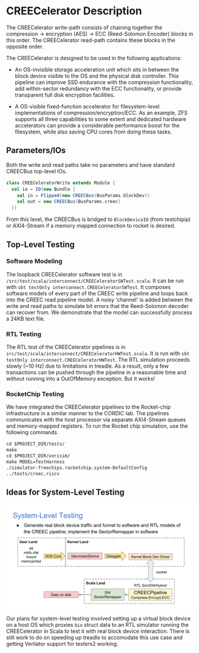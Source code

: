 # CREECelerator Description
The CREECelerator write-path consists of chaining together the compression -> encryption (AES) -> ECC (Reed-Solomon Encoder) blocks in this order. The CREECelerator read-path contains these blocks in the opposite order.

The CREECelerator is designed to be used in the following applications:

- An OS-invisible storage acceleration unit which sits in between the block device visible to the OS and the physical disk controller. This pipeline can improve SSD endurance with the compression functionality, add within-sector redundancy with the ECC functionality, or provide transparent full disk encryption facilities.

- A OS-visible fixed-function accelerator for filesystem-level implementations of compression/encryption/ECC. As an example, ZFS supports all three capabilities to some extent and dedicated hardware accelerators can provide a considerable performance boost for the filesystem, while also saving CPU cores from doing these tasks.

## Parameters/IOs
Both the write and read paths take no parameters and have standard CREECBus top-level IOs.

```scala
class CREECeleratorWrite extends Module {
  val io = IO(new Bundle {
    val in = Flipped(new CREECBus(BusParams.blockDev))
    val out = new CREECBus(BusParams.creec)
  })
```

From this level, the CREECBus is bridged to `BlockDeviceIO` (from testchipip) or AXI4-Stream if a memory mapped connection to rocket is desired.

## Top-Level Testing
### Software Modeling
The loopback CREECelerator software test is in `/src/test/scala/interconnect/CREECeleratorSWTest.scala`. It can be run with `sbt testOnly interconnect.CREECeleratorSWTest`. It composes software models of every part of the CREEC write pipeline and loops back into the CREEC read pipeline model. A noisy 'channel' is added between the write and read paths to simulate bit errors that the Reed-Solomon decoder can recover from. We demonstrate that the model can successfully process a 24KB text file.

### RTL Testing
The RTL test of the CREECelerator pipelines is in `src/test/scala/interconnect/CREECeleratorHWTest.scala`. It is run with `sbt testOnly interconnect.CREECeleratorHWTest`. The RTL simulation proceeds slowly (~10 Hz) due to limitations in treadle. As a result, only a few transactions can be pushed through the pipeline in a reasonable time and without running into a OutOfMemory exception. But it works!

### RocketChip Testing
We have integrated the CREECelerator pipelines to the Rocket-chip infrastructure in a similar manner to the CORDIC lab. The pipelines communicates with the host processor via separate AXI4-Stream queues and memory-mapped registers. To run the Rocket chip simulation, use the following commands

```
cd $PROJECT_DIR/tests/
make
cd $PROJECT_DIR/verisim/
make MODEL=TestHarness
./simulator-freechips.rocketchip.system-DefaultConfig ../tests/creec.riscv
```

## Ideas for System-Level Testing
![System Level Testing](./img/system_level_testing.svg)

Our plans for system-level testing involved setting up a virtual block device on a host OS which proxies `bio` struct data to an RTL simulator running the CREECelerator in Scala to test it with real block device interaction. There is still work to do on speeding up treadle to accomodate this use case and getting Verilator support for testers2 working.

